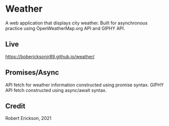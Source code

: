 # Weather

A web application that displays city weather. Built for asynchronous practice using OpenWeatherMap.org API and GIPHY API.

## Live

https://bobericksonjr89.github.io/weather/

## Promises/Async

API fetch for weather information constructed using promise syntax. GIPHY API fetch constructed using async/await syntax.

## Credit

Robert Erickson, 2021
